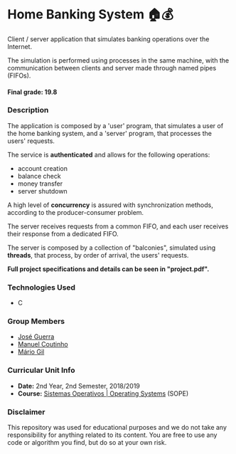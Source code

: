 # Home Banking System :house::moneybag:
Client / server application that simulates banking operations over the Internet.

The simulation is performed using processes in the same machine, with the communication between clients and server made through named pipes (FIFOs).

#### Final grade: 19.8


### Description
The application is composed by a 'user' program, that simulates a user of the home banking system, and a 'server' program, that processes the users' requests.

The service is **authenticated** and allows for the following operations:
* account creation
* balance check
* money transfer
* server shutdown

A high level of **concurrency** is assured with synchronization methods, according to the producer-consumer problem.

The server receives requests from a common FIFO, and each user receives their response from a dedicated FIFO.

The server is composed by a collection of "balconies", simulated using **threads**, that process, by order of arrival, the users' requests.

**Full project specifications and details can be seen in "project.pdf".**

### Technologies Used
* C

### Group Members
* [José Guerra](https://github.com/joewar99 "joewar99")
* [Manuel Coutinho](https://github.com/ManelCoutinho "ManelCoutinho")
* [Mário Gil](https://github.com/GambuzX "GambuzX")

### Curricular Unit Info
* **Date:** 2nd Year, 2nd Semester, 2018/2019
* **Course:** [Sistemas Operativos | Operating Systems](https://sigarra.up.pt/feup/en/UCURR_GERAL.FICHA_UC_VIEW?pv_ocorrencia_id=419998 "SOPE") (SOPE)

### Disclaimer 
This repository was used for educational purposes and we do not take any responsibility for anything related to its content. You are free to use any code or algorithm you find, but do so at your own risk.
